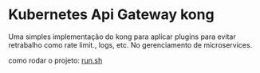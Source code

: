 # Kubernetes Api Gateway kong

Uma simples implementação do kong para aplicar plugins para evitar retrabalho como rate limit., logs, etc. No gerenciamento de microservices.

como rodar o projeto: [run.sh](./scripts/run.sh)
